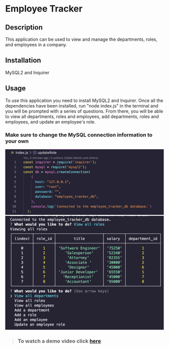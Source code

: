 # **Employee Tracker**

## **Description**

This application can be used to view and manage the departments, roles, and employees in a company.
## **Installation**

MySQL2 and Inquirer

## **Usage**

To use this application you need to install MySQL2 and Inquirer. Once all the dependencies have been installed, run "node index.js" in the terminal and you will be prompted with a series of questions. From there, you will be able to view all departments, roles and employees, add departments, roles and employees, and update an employee's role.

### Make sure to change the MySQL connection information to your own

![Code Snippet](./images/mysql2.png)
![Terminal](./images/terminal.png)
>### To watch a demo video click [here](https://drive.google.com/file/d/16o1-B10ovnKe-OE4y5yWnroXEPSttqBI/view)
